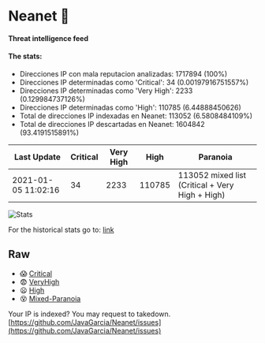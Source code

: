 # Neanet :hocho:
#### Threat intelligence feed
#### The stats:

- Direcciones IP con mala reputacion analizadas: 1717894 (100%)
- Direcciones IP determinadas como 'Critical':  34 (0.00197916751557%)
- Direcciones IP determinadas como 'Very High':  2233 (0.129984737126%)
- Direcciones IP determinadas como 'High':  110785 (6.44888450626)
- Total de direcciones IP indexadas en Neanet:  113052 (6.5808484109%)
- Total de direcciones IP descartadas en Neanet:  1604842 (93.4191515891%)

| Last Update | Critical | Very High | High | Paranoia |
| --- | --- | --- | --- | --- |
| 2021-01-05 11:02:16 | 34 | 2233 | 110785 | 113052 mixed list (Critical + Very High + High)|

![Stats](https://docs.google.com/spreadsheets/d/e/2PACX-1vSnaNMIXVabIpDJjufMlzH7poXnshF3mgd8Is1g9ytUEzVsP5my4Trn8f-xkoLLQ38xpL3HtmUexLo6/pubchart?oid=501124687&format=image)

For the historical stats go to: [link](/stats.csv)
## Raw
- :scream: [Critical](https://raw.githubusercontent.com/JavaGarcia/Neanet/master/blacklists/neanet_critical.txt)
- :fearful: [VeryHigh](https://raw.githubusercontent.com/JavaGarcia/Neanet/master/blacklists/neanet_veryHigh.txtt)
- :frowning: [High](https://raw.githubusercontent.com/JavaGarcia/Neanet/master/blacklists/neanet_high.txt)
- :dizzy_face: [Mixed-Paranoia](https://raw.githubusercontent.com/JavaGarcia/Neanet/master/blacklists/neanet_all.txt)


Your IP is indexed? You may request to takedown. [https://github.com/JavaGarcia/Neanet/issues](https://github.com/JavaGarcia/Neanet/issues)










































































































































































































































































































































































































































































































































































































































































































































































































































































































































































































































































































































































































































































































































































































































































































































































































































































































































































































































































































































































































































































































































































































































































































































































































































































































































































































































































































































































































































































































































































































































































































































































































































































































































































































